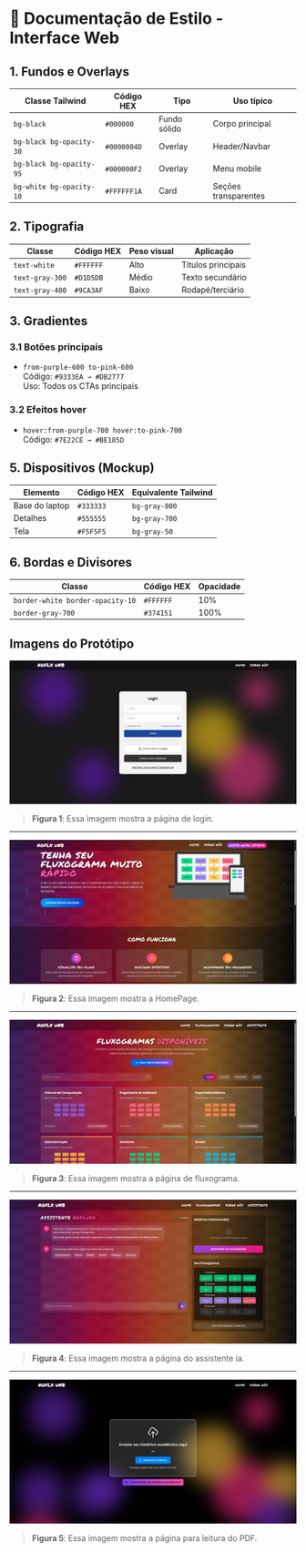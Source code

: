 # 🎨 Documentação de Estilo - Interface Web

## 1. Fundos e Overlays
| Classe Tailwind          | Código HEX  | Tipo         | Uso típico               |
|--------------------------|-------------|--------------|--------------------------|
| `bg-black`               | `#000000`   | Fundo sólido | Corpo principal          |
| `bg-black bg-opacity-30` | `#0000004D` | Overlay      | Header/Navbar            |
| `bg-black bg-opacity-95` | `#000000F2` | Overlay      | Menu mobile              |
| `bg-white bg-opacity-10` | `#FFFFFF1A` | Card         | Seções transparentes     |

## 2. Tipografia
| Classe          | Código HEX | Peso visual | Aplicação               |
|-----------------|------------|-------------|-------------------------|
| `text-white`    | `#FFFFFF`  | Alto        | Títulos principais      |
| `text-gray-300` | `#D1D5DB`  | Médio       | Texto secundário        |
| `text-gray-400` | `#9CA3AF`  | Baixo       | Rodapé/terciário        |

## 3. Gradientes
### 3.1 Botões principais
- `from-purple-600 to-pink-600`  
  Código: `#9333EA → #DB2777`  
  Uso: Todos os CTAs principais

### 3.2 Efeitos hover
- `hover:from-purple-700 hover:to-pink-700`  
  Código: `#7E22CE → #BE185D`

## 5. Dispositivos (Mockup)
| Elemento       | Código HEX | Equivalente Tailwind |
|----------------|------------|----------------------|
| Base do laptop | `#333333`  | `bg-gray-800`        |
| Detalhes       | `#555555`  | `bg-gray-700`        |
| Tela           | `#F5F5F5`  | `bg-gray-50`         |

## 6. Bordas e Divisores
| Classe               | Código HEX  | Opacidade |
|----------------------|-------------|-----------|
| `border-white border-opacity-10` | `#FFFFFF`   | 10%       |
| `border-gray-700`    | `#374151`   | 100%      |

## Imagens do Protótipo

![Minha imagem](img/login-no-fluxo.jpeg)
> **Figura 1**: Essa imagem mostra a página de login.
---
![HomePage Imagem](img/home-no-fluxo.png)
> **Figura 2**: Essa imagem mostra a HomePage.
---
![Fluxogramas Imagem](img/fluxograma-no-fluxo.png)
> **Figura 3**: Essa imagem mostra a página de fluxograma.
---
![Imagem do Assistente](img/assis-no-fluxo.png)
> **Figura 4**: Essa imagem mostra a página do assistente ia.
---
![Imagem para Leitura do PDF](img/leitura-pdf-no-fluxo.png)
> **Figura 5**: Essa imagem mostra a página para leitura do PDF.
